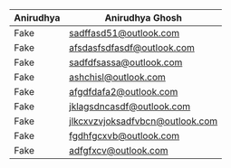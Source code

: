 | Anirudhya  | Anirudhya Ghosh                 |
|------------|---------------------------------|
| Fake       | sadffasd51@outlook.com          |
| Fake       | afsdasfsdfasdf@outlook.com      |
| Fake       | sadfdfsassa@outlook.com         |
| Fake       | ashchisl@outlook.com            |
| Fake       | afgdfdafa2@outlook.com          |
| Fake       | jklagsdncasdf@outlook.com       |
| Fake       | jlkcxvzvjoksadfvbcn@outlook.com |
| Fake       | fgdhfgcxvb@outlook.com          |
| Fake       | adfgfxcv@outlook.com            |
